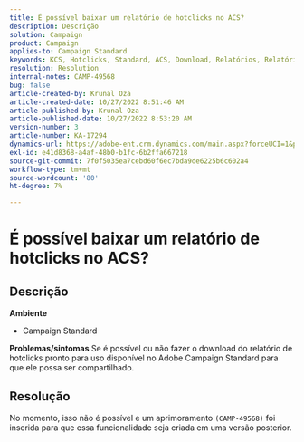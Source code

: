 ```yaml
---
title: É possível baixar um relatório de hotclicks no ACS?
description: Descrição
solution: Campaign
product: Campaign
applies-to: Campaign Standard
keywords: KCS, Hotclicks, Standard, ACS, Download, Relatórios, Relatórios
resolution: Resolution
internal-notes: CAMP-49568
bug: false
article-created-by: Krunal Oza
article-created-date: 10/27/2022 8:51:46 AM
article-published-by: Krunal Oza
article-published-date: 10/27/2022 8:53:20 AM
version-number: 3
article-number: KA-17294
dynamics-url: https://adobe-ent.crm.dynamics.com/main.aspx?forceUCI=1&pagetype=entityrecord&etn=knowledgearticle&id=0ecd9090-d455-ed11-bba2-6045bd006c82
exl-id: e41d8368-a4af-48b0-b1fc-6b2ffa667218
source-git-commit: 7f0f5035ea7cebd60f6ec7bda9de6225b6c602a4
workflow-type: tm+mt
source-wordcount: '80'
ht-degree: 7%

---
```


# É possível baixar um relatório de hotclicks no ACS?

## Descrição

<b>Ambiente</b>
- Campaign Standard



<b>Problemas/sintomas</b>
Se é possível ou não fazer o download do relatório de hotclicks pronto para uso disponível no Adobe Campaign Standard para que ele possa ser compartilhado.


## Resolução


No momento, isso não é possível e um aprimoramento `(CAMP-49568)` foi inserida para que essa funcionalidade seja criada em uma versão posterior.
